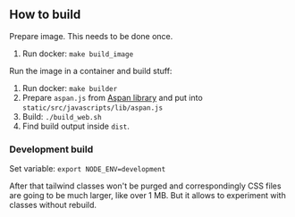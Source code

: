 ## How to build

Prepare image. This needs to be done once.

1. Run docker: `make build_image`

Run the image in a container and build stuff:

1. Run docker: `make builder`
2. Prepare `aspan.js` from [Aspan library](https://github.com/mxwell/aspan) and put into `static/src/javascripts/lib/aspan.js`
2. Build: `./build_web.sh`
3. Find build output inside `dist`.

### Development build

Set variable: `export NODE_ENV=development`

After that tailwind classes won't be purged and correspondingly CSS files are going to be much larger, like over 1 MB. But it allows to experiment with classes without rebuild.

